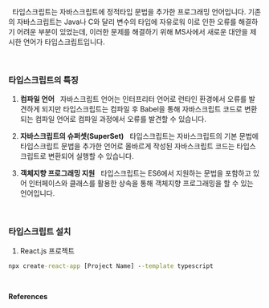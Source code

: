 
&nbsp;&nbsp;타입스크립트는 자바스크립트에 정적타입 문법을 추가한 프로그래밍 언어입니다. 기존의 자바스크립트는 Java나 C와 달리 변수의 타입에 자유로워 이로 인한 오류를 해결하기 어려운 부분이 있었는데, 이러한 문제를 해결하기 위해 MS사에서 새로운 대안을 제시한 언어가 타입스크립트입니다.

<br>

### **타입스크립트의 특징**

1. **컴파일 언어**
   &nbsp;&nbsp;자바스크립트 언어는 인터프리터 언어로 런타인 환경에서 오류를 발견하게 되지만 타입스크립트는 컴파일 후 Babel을 통해 자바스크립트 코드로 변환되는 컴파일 언어로 컴파일 과정에서 오류를 발견할 수 있습니다.
   
2. **자바스크립트의 슈퍼셋(SuperSet)**
   &nbsp;&nbsp;타입스크립트는 자바스크립트의 기본 문법에 타입스크립트 문법을 추가한 언어로 올바르게 작성된 자바스크립트 코드는 타입스크립트로 변환되어 실행할 수 있습니다.
   
3. **객체지향 프로그래밍 지원**
   &nbsp;&nbsp;타입스크립트는 ES6에서 지원하는 문법을 포함하고 있어 인터페이스와 클래스를 활용한 상속을 통해 객체지향 프로그래밍을 할 수 있는 언어입니다.
   
   <br>

### **타입스크립트 설치**

1. React.js 프로젝트

```cmd
npx create-react-app [Project Name] --template typescript
```

<br>

**References**
